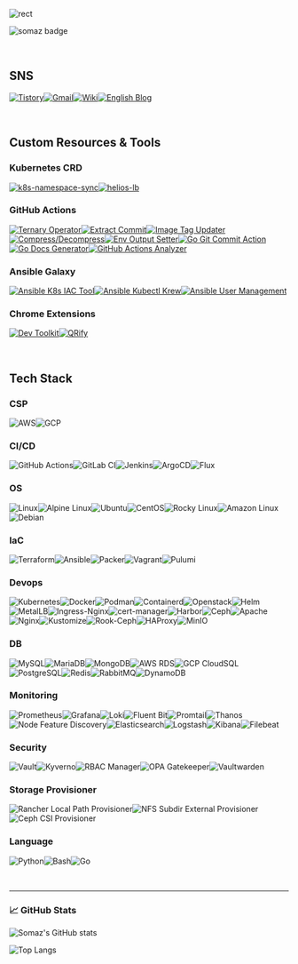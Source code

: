![rect](https://capsule-render.vercel.app/api?type=rect&color=gradient&text=%20%20Somaz%20%20&fontAlign=30&fontSize=30&textBg=true&desc=Devops%20%20Engineer%20&descAlign=60&descAlignY=50)


![somaz badge](https://img.shields.io/badge/somaz-DevOps%20Engineer-blue)

<br/>

##  SNS  
[![Tistory](https://img.shields.io/badge/Tistory-%23FF0000?style=for-the-badge&logo=tistory&logoColor=white)](https://somaz.tistory.com)[![Gmail](https://img.shields.io/badge/Gmail-%230D58A6?style=for-the-badge&logo=gmail&logoColor=white)](mailto:genius5711@gmail.com)[![Wiki](https://img.shields.io/badge/Wiki-%23181717?style=for-the-badge&logo=github&logoColor=white)](https://github.com/somaz94/DevOps-Engineer/wiki)[![English Blog](https://img.shields.io/badge/English%20Blog-%23000000?style=for-the-badge&logo=githubpages&logoColor=white)](https://somaz94.github.io)

<br/>

## Custom Resources & Tools

### Kubernetes CRD
[![k8s-namespace-sync](https://img.shields.io/github/v/tag/somaz94/k8s-namespace-sync?label=k8s-namespace-sync&logo=kubernetes&logoColor=white)](https://github.com/somaz94/k8s-namespace-sync)[![helios-lb](https://img.shields.io/github/v/tag/somaz94/helios-lb?label=helios-lb&logo=kubernetes&logoColor=white)](https://github.com/somaz94/helios-lb)

### GitHub Actions
[![Ternary Operator](https://img.shields.io/badge/GitHub_Actions-Ternary_Operator-2088FF?style=flat-square&logo=github-actions&logoColor=white)](https://github.com/marketplace/actions/ternary-operator-action)[![Extract Commit](https://img.shields.io/badge/GitHub_Actions-Extract_Commit-2088FF?style=flat-square&logo=github-actions&logoColor=white)](https://github.com/marketplace/actions/extract-commit-action)[![Image Tag Updater](https://img.shields.io/badge/GitHub_Actions-Image_Tag_Updater-2088FF?style=flat-square&logo=github-actions&logoColor=white)](https://github.com/marketplace/actions/image-tag-updater)[![Compress/Decompress](https://img.shields.io/badge/GitHub_Actions-Compress_Decompress-2088FF?style=flat-square&logo=github-actions&logoColor=white)](https://github.com/marketplace/actions/compress-decompress)[![Env Output Setter](https://img.shields.io/badge/GitHub_Actions-Env_Output_Setter-2088FF?style=flat-square&logo=github-actions&logoColor=white)](https://github.com/somaz94/env-output-setter)[![Go Git Commit Action](https://img.shields.io/badge/GitHub_Actions-Go_Git_Commit_Action-2088FF?style=flat-square&logo=github-actions&logoColor=white)](https://github.com/marketplace/actions/go-git-commit-action)[![Go Docs Generator](https://img.shields.io/badge/GitHub_Actions-Go_Docs_Generator_Action-2088FF?style=flat-square&logo=github-actions&logoColor=white)](https://github.com/marketplace/actions/go-docs-generator)[![GitHub Actions Analyzer](https://img.shields.io/badge/GitHub_Actions-GitHub_Actions_Analyzer-2088FF?style=flat-square&logo=github-actions&logoColor=white)](https://github.com/marketplace/actions/github-actions-analyzer)

### Ansible Galaxy
[![Ansible K8s IAC Tool](https://img.shields.io/badge/Ansible_Galaxy-K8s_IAC_Tool-EE0000?style=flat-square&logo=ansible&logoColor=white)](https://galaxy.ansible.com/ui/repo/published/somaz94/ansible_k8s_iac_tool/)[![Ansible Kubectl Krew](https://img.shields.io/badge/Ansible_Galaxy-Kubectl_Krew-EE0000?style=flat-square&logo=ansible&logoColor=white)](https://galaxy.ansible.com/ui/standalone/roles/somaz94/ansible_kubectl_krew/)[![Ansible User Management](https://img.shields.io/badge/Ansible_Galaxy-User_Management-EE0000?style=flat-square&logo=ansible&logoColor=white)](https://galaxy.ansible.com/ui/standalone/roles/somaz94/ansible_user_management/)

### Chrome Extensions
[![Dev Toolkit](https://img.shields.io/badge/Chrome_Extension-Dev_Toolkit-2ea44f?style=flat-square&logo=google-chrome&logoColor=white)](https://chromewebstore.google.com/detail/dev-toolkit/docgjoppdhbahapgbemfadlkgchnmecc)[![QRify](https://img.shields.io/badge/Chrome_Extension-QRify-2ea44f?style=flat-square&logo=google-chrome&logoColor=white)](https://chromewebstore.google.com/detail/qrify/lkencifnlcbcfjdpkooejabmgkmdgpee)

<br/>

## Tech Stack

### CSP
![AWS](https://img.shields.io/badge/-AWS-232F3E?style=flat-square&logo=amazon-aws&logoColor=white)![GCP](https://img.shields.io/badge/-GCP-4285F4?style=flat-square&logo=google-cloud&logoColor=white) 

### CI/CD
![GitHub Actions](https://img.shields.io/badge/-GitHub_Actions-2088FF?style=flat-square&logo=github-actions&logoColor=white)![GitLab CI](https://img.shields.io/badge/-GitLab_CI-FCA121?style=flat-square&logo=gitlab&logoColor=white)![Jenkins](https://img.shields.io/badge/-Jenkins-D24939?style=flat-square&logo=jenkins&logoColor=white)![ArgoCD](https://img.shields.io/badge/-ArgoCD-0D658D?style=flat-square&logo=argocd&logoColor=white)![Flux](https://img.shields.io/badge/-Flux-10B57E?style=flat-square&logo=flux&logoColor=white)

### OS
![Linux](https://img.shields.io/badge/-Linux-FCC624?style=flat-square&logo=linux&logoColor=white)![Alpine Linux](https://img.shields.io/badge/-Alpine_Linux-0D597F?style=flat-square&logo=alpine-linux&logoColor=white)![Ubuntu](https://img.shields.io/badge/-Ubuntu-E95420?style=flat-square&logo=ubuntu&logoColor=white)![CentOS](https://img.shields.io/badge/-CentOS-262577?style=flat-square&logo=centos&logoColor=white)![Rocky Linux](https://img.shields.io/badge/-RockyLinux-6096BA?style=flat-square&logo=rockylinux&logoColor=white)![Amazon Linux](https://img.shields.io/badge/-Amazon_Linux-232F3E?style=flat-square&logo=amazon-aws&logoColor=white)![Debian](https://img.shields.io/badge/-Debian-A81D33?style=flat-square&logo=debian&logoColor=white)

### IaC
![Terraform](https://img.shields.io/badge/-Terraform-623CE4?style=flat-square&logo=terraform&logoColor=white)![Ansible](https://img.shields.io/badge/-Ansible-EE0000?style=flat-square&logo=ansible&logoColor=white)![Packer](https://img.shields.io/badge/-Packer-1A4263?style=flat-square&logo=packer&logoColor=white)![Vagrant](https://img.shields.io/badge/-Vagrant-1563FF?style=flat-square&logo=vagrant&logoColor=white)![Pulumi](https://img.shields.io/badge/-Pulumi-5448E5?style=flat-square&logo=pulumi&logoColor=white)

### Devops
![Kubernetes](https://img.shields.io/badge/-Kubernetes-326CE5?style=flat-square&logo=kubernetes&logoColor=white)![Docker](https://img.shields.io/badge/-Docker-2496ED?style=flat-square&logo=docker&logoColor=white)![Podman](https://img.shields.io/badge/-Podman-892CA0?style=flat-square&logo=podman&logoColor=white)![Containerd](https://img.shields.io/badge/-Containerd-384D54?style=flat-square&logo=containerd&logoColor=white)![Openstack](https://img.shields.io/badge/-Openstack-ED1944?style=flat-square&logo=openstack&logoColor=white)![Helm](https://img.shields.io/badge/-Helm-0F1689?style=flat-square&logo=helm&logoColor=white)![MetalLB](https://img.shields.io/badge/-MetalLB-908C76?style=flat-square&logoColor=white)![Ingress-Nginx](https://img.shields.io/badge/-IngressNginx-009639?style=flat-square&logo=nginx&logoColor=white)![cert-manager](https://img.shields.io/badge/-cert--manager-00A1DE?style=flat-square&logoColor=white)![Harbor](https://img.shields.io/badge/-Harbor-60B932?style=flat-square&logo=harbor&logoColor=white)![Ceph](https://img.shields.io/badge/-Ceph-E24C27?style=flat-square&logo=ceph&logoColor=white)![Apache](https://img.shields.io/badge/-Apache-D22128?style=flat-square&logo=apache&logoColor=white)![Nginx](https://img.shields.io/badge/-Nginx-009639?style=flat-square&logo=nginx&logoColor=white)![Kustomize](https://img.shields.io/badge/-Kustomize-C3262C?style=flat-square&logo=kubernetes&logoColor=white)![Rook-Ceph](https://img.shields.io/badge/-Rook--Ceph-9B4993?style=flat-square&logo=rook&logoColor=white)![HAProxy](https://img.shields.io/badge/-HAProxy-FF6C37?style=flat-square&logo=haproxy&logoColor=white)![MinIO](https://img.shields.io/badge/-MinIO-C72E49?style=flat-square&logo=minio&logoColor=white)

### DB
![MySQL](https://img.shields.io/badge/-MySQL-4479A1?style=flat-square&logo=mysql&logoColor=white)![MariaDB](https://img.shields.io/badge/-MariaDB-003545?style=flat-square&logo=mariadb&logoColor=white)![MongoDB](https://img.shields.io/badge/-MongoDB-47A248?style=flat-square&logo=mongodb&logoColor=white)![AWS RDS](https://img.shields.io/badge/-AWS%20RDS-232F3E?style=flat-square&logo=amazon-aws&logoColor=white)![GCP CloudSQL](https://img.shields.io/badge/-GCP%20CloudSQL-4285F4?style=flat-square&logo=google-cloud&logoColor=white)![PostgreSQL](https://img.shields.io/badge/-PostgreSQL-336791?style=flat-square&logo=postgresql&logoColor=white)![Redis](https://img.shields.io/badge/-Redis-DC382D?style=flat-square&logo=redis&logoColor=white)![RabbitMQ](https://img.shields.io/badge/-RabbitMQ-FF6600?style=flat-square&logo=rabbitmq&logoColor=white)![DynamoDB](https://img.shields.io/badge/-DynamoDB-4053D6?style=flat-square&logo=amazon-dynamodb&logoColor=white)

### Monitoring
![Prometheus](https://img.shields.io/badge/-Prometheus-E6522C?style=flat-square&logo=prometheus&logoColor=white)![Grafana](https://img.shields.io/badge/-Grafana-F46800?style=flat-square&logo=grafana&logoColor=white)![Loki](https://img.shields.io/badge/-Loki-FF4500?style=flat-square&logo=loki&logoColor=white)![Fluent Bit](https://img.shields.io/badge/-Fluent%20Bit-0D9CFC?style=flat-square&logo=fluentd&logoColor=white)![Promtail](https://img.shields.io/badge/-Promtail-6699CC?style=flat-square&logo=promtail&logoColor=white)![Thanos](https://img.shields.io/badge/-Thanos-4C51BF?style=flat-square&logo=thanos&logoColor=white)![Node Feature Discovery](https://img.shields.io/badge/-Node%20Feature%20Discovery-006BB6?style=flat-square&logo=node-feature-discovery&logoColor=white)![Elasticsearch](https://img.shields.io/badge/-Elasticsearch-005571?style=flat-square&logo=elasticsearch&logoColor=white)![Logstash](https://img.shields.io/badge/-Logstash-005571?style=flat-square&logo=logstash&logoColor=white)![Kibana](https://img.shields.io/badge/-Kibana-005571?style=flat-square&logo=kibana&logoColor=white)![Filebeat](https://img.shields.io/badge/-Filebeat-005571?style=flat-square&logo=beats&logoColor=white)

### Security
![Vault](https://img.shields.io/badge/-Vault-000000?style=flat-square&logo=vault&logoColor=white)![Kyverno](https://img.shields.io/badge/-Kyverno-1A73E8?style=flat-square&logo=kyverno&logoColor=white)![RBAC Manager](https://img.shields.io/badge/-RBAC%20Manager-EE0000?style=flat-square&logo=rbac&logoColor=white)![OPA Gatekeeper](https://img.shields.io/badge/-OPA%20Gatekeeper-green?style=flat-square)![Vaultwarden](https://img.shields.io/badge/-Vaultwarden-4B0082?style=flat-square&logo=vaultwarden&logoColor=white)

### Storage Provisioner
![Rancher Local Path Provisioner](https://img.shields.io/badge/-Rancher%20Local%20Path%20Provisioner-0075A8?style=flat-square&logo=rancher&logoColor=white)![NFS Subdir External Provisioner](https://img.shields.io/badge/-NFS%20Subdir%20External%20Provisioner-326CE5?style=flat-square&logo=kubernetes&logoColor=white)![Ceph CSI Provisioner](https://img.shields.io/badge/-Ceph%20CSI%20Provisioner-EA76CB?style=flat-square&logo=ceph&logoColor=white)

### Language
![Python](https://img.shields.io/badge/-Python-3776AB?style=flat-square&logo=python&logoColor=white)![Bash](https://img.shields.io/badge/-Bash-4EAA25?style=flat-square&logo=gnu-bash&logoColor=white)![Go](https://img.shields.io/badge/-Go-00ADD8?style=flat-square&logo=go&logoColor=white)

<br/>

---

### 📈 **GitHub Stats**

![Somaz's GitHub stats](https://github-readme-stats.vercel.app/api?username=somaz94&show_icons=true&theme=omni)

![Top Langs](https://github-readme-stats.vercel.app/api/top-langs/?username=somaz94&layout=compact&theme=dark)
